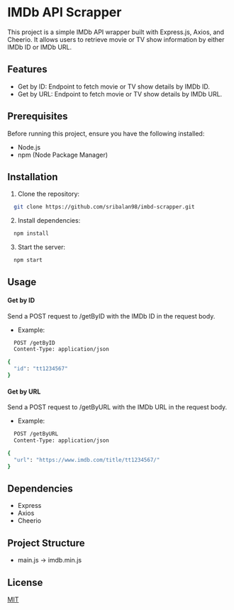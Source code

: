 
# IMDb API Scrapper

This project is a simple IMDb API wrapper built with Express.js, Axios, and Cheerio. It allows users to retrieve movie or TV show information by either IMDb ID or IMDb URL.

## Features

- Get by ID: Endpoint to fetch movie or TV show details by IMDb ID.
- Get by URL: Endpoint to fetch movie or TV show details by IMDb URL.
## Prerequisites

Before running this project, ensure you have the following installed:

- Node.js
- npm (Node Package Manager)
## Installation

1. Clone the repository:

```bash
  git clone https://github.com/sribalan98/imbd-scrapper.git
```

2. Install dependencies:
```bash
  npm install
```

3. Start the server:
```bash
  npm start
```



## Usage 

#### Get by ID
Send a POST request to /getByID with the IMDb ID in the request body.

- Example:
```bash
  POST /getByID
  Content-Type: application/json

{
  "id": "tt1234567"
}
```

#### Get by URL
Send a POST request to /getByURL with the IMDb URL in the request body.

- Example:
```bash
  POST /getByURL
  Content-Type: application/json

{
  "url": "https://www.imdb.com/title/tt1234567/"
}
```

## Dependencies

- Express
- Axios
- Cheerio
## Project Structure
- main.js -> imdb.min.js
## License

[MIT](https://choosealicense.com/licenses/mit/)

